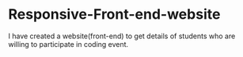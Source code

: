# Responsive-Front-end-website
I have created a website(front-end) to get details of students who are willing to participate in coding event.
